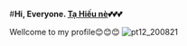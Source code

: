 #**Hi, Everyone. [Tạ Hiếu nè](https://www.facebook.com/TaHieu2709/)💕💕💕**
                                                             
 Wellcome to my profile😊😊😊
 ![pt12_200821](https://user-images.githubusercontent.com/71754731/130457643-6de59841-7ad6-463c-b62c-fbcb1b87aa6f.png)  



